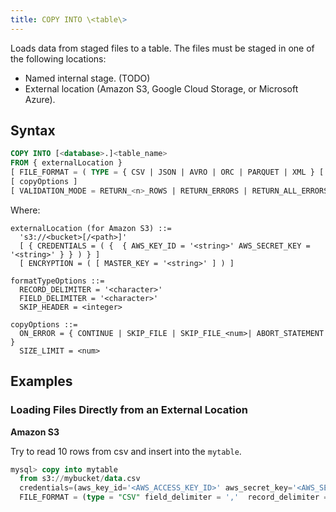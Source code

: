 ```yaml
---
title: COPY INTO \<table\>
---
```


Loads data from staged files to a table. The files must be staged in one of the following locations:

* Named internal stage. (TODO)
* External location (Amazon S3, Google Cloud Storage, or Microsoft Azure).

## Syntax

```sql
COPY INTO [<database>.]<table_name>
FROM { externalLocation }
[ FILE_FORMAT = ( TYPE = { CSV | JSON | AVRO | ORC | PARQUET | XML } [ formatTypeOptions ] } ) ]
[ copyOptions ]
[ VALIDATION_MODE = RETURN_<n>_ROWS | RETURN_ERRORS | RETURN_ALL_ERRORS ]
```

Where:
```
externalLocation (for Amazon S3) ::=
  's3://<bucket>[/<path>]'
  [ { CREDENTIALS = ( {  { AWS_KEY_ID = '<string>' AWS_SECRET_KEY = '<string>' } } ) } ]
  [ ENCRYPTION = ( [ MASTER_KEY = '<string>' ] ) ]
```

```
formatTypeOptions ::=
  RECORD_DELIMITER = '<character>' 
  FIELD_DELIMITER = '<character>' 
  SKIP_HEADER = <integer>
```

```
copyOptions ::=
  ON_ERROR = { CONTINUE | SKIP_FILE | SKIP_FILE_<num>| ABORT_STATEMENT }
  SIZE_LIMIT = <num>
```

## Examples

### Loading Files Directly from an External Location

**Amazon S3**

Try to read 10 rows from csv and insert into the `mytable`.
```sql
mysql> copy into mytable
  from s3://mybucket/data.csv
  credentials=(aws_key_id='<AWS_ACCESS_KEY_ID>' aws_secret_key='<AWS_SECRET_ACCESS_KEY>')
  FILE_FORMAT = (type = "CSV" field_delimiter = ','  record_delimiter = '\n' skip_header = 1) size_limit=10;
```

